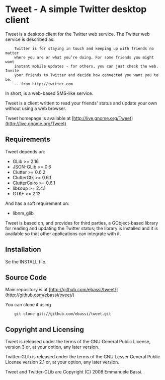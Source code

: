 Tweet - A simple Twitter desktop client
=======================================

Tweet is a desktop client for the Twitter web service. The Twitter
web service is described as:

        Twitter is for staying in touch and keeping up with friends no matter
        where you are or what you’re doing. For some friends you might want
        instant mobile updates - for others, you can just check the web. Invite
        your friends to Twitter and decide how connected you want you to be.
        -- from http://twitter.com

In short, is a web-based SMS-like service.

Tweet is a client written to read your friends' status and update your
own without using a web browser.

Tweet homepage is available at [http://live.gnome.org/Tweet](http://live.gnome.org/Tweet)

## Requirements ##

Tweet depends on:

  * GLib >= 2.16
  * JSON-GLib >= 0.6
  * Clutter >= 0.6.2
  * ClutterGtk >= 0.6.1
  * ClutterCairo >= 0.6.1
  * libsoup >= 2.4.1
  * GTK+ >= 2.12

And has a soft requirement on:

  * libnm_glib

Tweet is based on, and provides for third parties, a GObject-based library
for reading and updating the Twitter status; the library is installed and
it is available so that other applications can integrate with it.

## Installation ##

Se the INSTALL file.

## Source Code ##

Main repository is at [http://github.com/ebassi/tweet/](http://github.com/ebassi/tweet/)

You can clone it using

        git clone git://github.com/ebassi/tweet.git

## Copyright and Licensing ##

Tweet is released under the terms of the GNU General Public License,
version 3 or, at your option, any later version.

Twitter-GLib is released under the terms of the GNU Lesser General
Public License version 2.1 or, at your option, any later version.

Tweet and Twitter-GLib are Copyright (C) 2008  Emmanuele Bassi.

